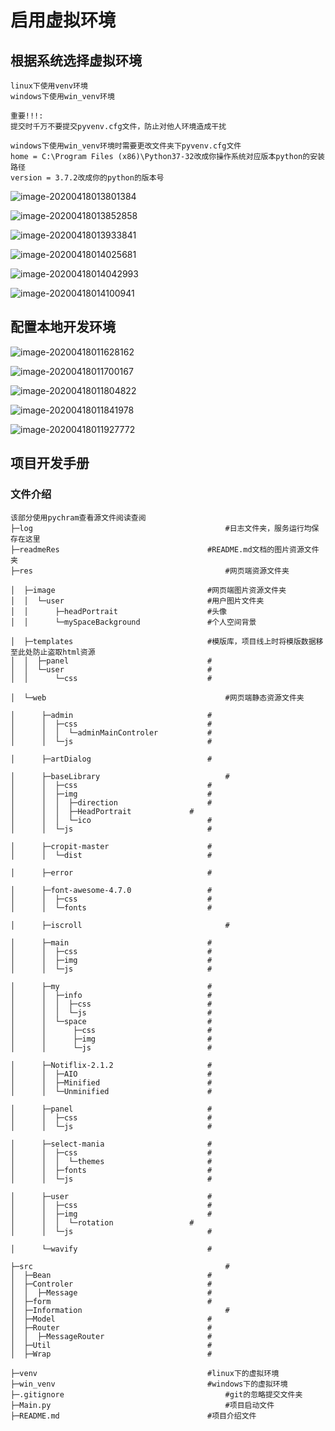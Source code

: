 # 启用虚拟环境

## 根据系统选择虚拟环境
```
linux下使用venv环境
windows下使用win_venv环境

重要!!!:
提交时千万不要提交pyvenv.cfg文件，防止对他人环境造成干扰

windows下使用win_venv环境时需要更改文件夹下pyvenv.cfg文件
home = C:\Program Files (x86)\Python37-32改成你操作系统对应版本python的安装路径
version = 3.7.2改成你的python的版本号
```

![image-20200418013801384](readmeRes/image-20200418013801384.png)

![image-20200418013852858](readmeRes/image-20200418013852858.png)

![image-20200418013933841](readmeRes/image-20200418013933841.png)

![image-20200418014025681](readmeRes/image-20200418014025681.png)

![image-20200418014042993](readmeRes/image-20200418014042993.png)

![image-20200418014100941](readmeRes/image-20200418014100941.png)

## 配置本地开发环境

![image-20200418011628162](readmeRes/image-20200418011628162.png)

![image-20200418011700167](readmeRes/image-20200418011700167.png)

![image-20200418011804822](readmeRes/image-20200418011804822.png)

![image-20200418011841978](readmeRes/image-20200418011841978.png)

![image-20200418011927772](readmeRes/image-20200418011927772.png)

## 项目开发手册

### 文件介绍
```
该部分使用pychram查看源文件阅读查阅
├─log										    #日志文件夹，服务运行均保存在这里
├─readmeRes									#README.md文档的图片资源文件夹
├─res										    #网页端资源文件夹
```
```
│  ├─image									#网页端图片资源文件夹
│  │  └─user								#用户图片文件夹
│  │      ├─headPortrait					#头像
│  │      └─mySpaceBackground				#个人空间背景
```
```
│  ├─templates								#模版库，项目线上时将模版数据移至此处防止盗取html资源
│  │  ├─panel								#
│  │  └─user								#
│  │      └─css								#
```
```
│  └─web									    #网页端静态资源文件夹
```
```
│      ├─admin								#
│      │  ├─css								#
│      │  │  └─adminMainControler			#
│      │  └─js								#
```
```
│      ├─artDialog							#
```
```
│      ├─baseLibrary						    #
│      │  ├─css						        #
│      │  ├─img						        #
│      │  │  ├─direction				    #
│      │  │  ├─HeadPortrait			    #
│      │  │  └─ico						    #
│      │  └─js						        #
```
```
│      ├─cropit-master					    #
│      │  └─dist						    #
```
```
│      ├─error						        #
```
```
│      ├─font-awesome-4.7.0					#
│      │  ├─css						        #
│      │  └─fonts						    #
```
```
│      ├─iscroll						        #
```
```
│      ├─main						        #
│      │  ├─css						        #
│      │  ├─img						        #
│      │  └─js						        #
```
```
│      ├─my						            #
│      │  ├─info						    #
│      │  │  ├─css						    #
│      │  │  └─js						    #
│      │  └─space						    #
│      │      ├─css						    #
│      │      ├─img						    #
│      │      └─js						    #
```
```
│      ├─Notiflix-2.1.2						#
│      │  ├─AIO						        #
│      │  ├─Minified						#
│      │  └─Unminified						#
```
```
│      ├─panel						        #
│      │  ├─css						        #
│      │  └─js						        #
```
```
│      ├─select-mania						#
│      │  ├─css						        #
│      │  │  └─themes						#
│      │  ├─fonts						    #
│      │  └─js						        #
```
```
│      ├─user						        #
│      │  ├─css						        #
│      │  ├─img						        #
│      │  │  └─rotation					#
│      │  └─js						        #
```
```
│      └─wavify						        #
```
```
├─src						                    #
│  ├─Bean						            #
│  ├─Controler						        #
│  │  ├─Message						        #
│  ├─form						            #
│  ├─Information						        #
│  ├─Model						            #
│  ├─Router						            #
│  │  ├─MessageRouter						#
│  ├─Util						            #
│  ├─Wrap						            #
```
```
├─venv						                #linux下的虚拟环境
├─win_venv						            #windows下的虚拟环境
├─.gitignore						            #git的忽略提交文件夹
├─Main.py						                #项目启动文件
├─README.md						            #项目介绍文件
```